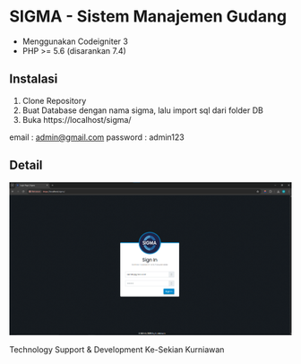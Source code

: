 # SIGMA - Sistem Manajemen Gudang

- Menggunakan Codeigniter 3
- PHP >= 5.6 (disarankan 7.4)

## Instalasi
1. Clone Repository
2. Buat Database dengan nama sigma, lalu import sql dari folder DB
4. Buka https://localhost/sigma/

email : admin@gmail.com
password : admin123

## Detail
![1. Login](https://github.com/kurniawan097/sigma/blob/main/screenshot/login.png?raw=true)


Technology Support & Development Ke-Sekian
Kurniawan
